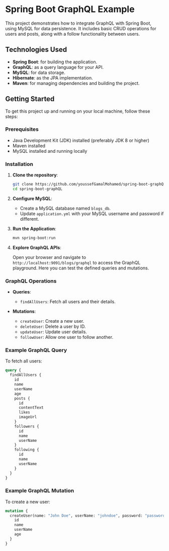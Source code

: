 # Spring Boot GraphQL Example

This project demonstrates how to integrate GraphQL with Spring Boot, using MySQL for data persistence. It includes basic CRUD operations for users and posts, along with a follow functionality between users.

## Technologies Used

- **Spring Boot**: for building the application.
- **GraphQL**: as a query language for your API.
- **MySQL**: for data storage.
- **Hibernate**: as the JPA implementation.
- **Maven**: for managing dependencies and building the project.

## Getting Started

To get this project up and running on your local machine, follow these steps:

### Prerequisites

- Java Development Kit (JDK) installed (preferably JDK 8 or higher)
- Maven installed
- MySQL installed and running locally

### Installation

1. **Clone the repository**:

   ```bash
   git clone https://github.com/youssefGamalMohamed/spring-boot-graphQL.git
   cd spring-boot-graphQL
   ```

2. **Configure MySQL**:

   - Create a MySQL database named `blogs_db`.
   - Update `application.yml` with your MySQL username and password if different.

3. **Run the Application**:

   ```bash
   mvn spring-boot:run
   ```

4. **Explore GraphQL APIs**:

   Open your browser and navigate to `http://localhost:9091/blogs/graphql` to access the GraphQL playground. Here you can test the defined queries and mutations.

### GraphQL Operations

- **Queries**:
  - `findAllUsers`: Fetch all users and their details.

- **Mutations**:
  - `createUser`: Create a new user.
  - `deleteUser`: Delete a user by ID.
  - `updateUser`: Update user details.
  - `followUser`: Allow one user to follow another.

### Example GraphQL Query

To fetch all users:

```graphql
query {
  findAllUsers {
    id
    name
    userName
    age
    posts {
      id
      contentText
      likes
      imageUrl
    }
    followers {
      id
      name
      userName
    }
    following {
      id
      name
      userName
    }
  }
}
```

### Example GraphQL Mutation

To create a new user:

```graphql
mutation {
  createUser(name: "John Doe", userName: "johndoe", password: "password123", age: "30") {
    id
    name
    userName
    age
  }
}
```
